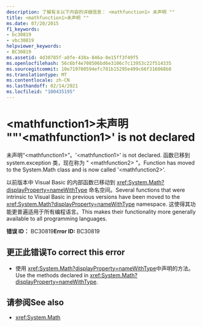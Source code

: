 ```yaml
---
description: 了解有关以下内容的详细信息： <mathfunction1> 未声明 ""
title: <mathfunction1>未声明 ""
ms.date: 07/20/2015
f1_keywords:
- bc30819
- vbc30819
helpviewer_keywords:
- BC30819
ms.assetid: 4d30785f-a8fe-438a-846a-8e15ff3f49f5
ms.openlocfilehash: 56c6bf4e708506bd6e3106c7c13953c22f514335
ms.sourcegitcommit: 10e719780594efc781b15295e499c66f316068b8
ms.translationtype: MT
ms.contentlocale: zh-CN
ms.lasthandoff: 02/14/2021
ms.locfileid: "100435195"
---
```

# <a name="mathfunction1-is-not-declared"></a><span data-ttu-id="ae140-103">\<mathfunction1>未声明 ""</span><span class="sxs-lookup"><span data-stu-id="ae140-103">'\<mathfunction1>' is not declared</span></span>

<span data-ttu-id="ae140-104">未声明“\<mathfunction1>”。</span><span class="sxs-lookup"><span data-stu-id="ae140-104">'\<mathfunction1>' is not declared.</span></span> <span data-ttu-id="ae140-105">函数已移到 system.exception 类，现在称为 " \<mathfunction2> "。</span><span class="sxs-lookup"><span data-stu-id="ae140-105">Function has moved to the System.Math class and is now called '\<mathfunction2>'.</span></span>  
  
 <span data-ttu-id="ae140-106">以前版本中 Visual Basic 的内部函数已移动到 <xref:System.Math?displayProperty=nameWithType> 命名空间。</span><span class="sxs-lookup"><span data-stu-id="ae140-106">Several functions that were intrinsic to Visual Basic in previous versions have been moved to the <xref:System.Math?displayProperty=nameWithType> namespace.</span></span> <span data-ttu-id="ae140-107">这使得其功能更普遍适用于所有编程语言。</span><span class="sxs-lookup"><span data-stu-id="ae140-107">This makes their functionality more generally available to all programming languages.</span></span>  
  
 <span data-ttu-id="ae140-108">**错误 ID：** BC30819</span><span class="sxs-lookup"><span data-stu-id="ae140-108">**Error ID:** BC30819</span></span>  
  
## <a name="to-correct-this-error"></a><span data-ttu-id="ae140-109">更正此错误</span><span class="sxs-lookup"><span data-stu-id="ae140-109">To correct this error</span></span>  
  
- <span data-ttu-id="ae140-110">使用 <xref:System.Math?displayProperty=nameWithType>中声明的方法。</span><span class="sxs-lookup"><span data-stu-id="ae140-110">Use the methods declared in <xref:System.Math?displayProperty=nameWithType>.</span></span>  
  
## <a name="see-also"></a><span data-ttu-id="ae140-111">请参阅</span><span class="sxs-lookup"><span data-stu-id="ae140-111">See also</span></span>

- <xref:System.Math>
